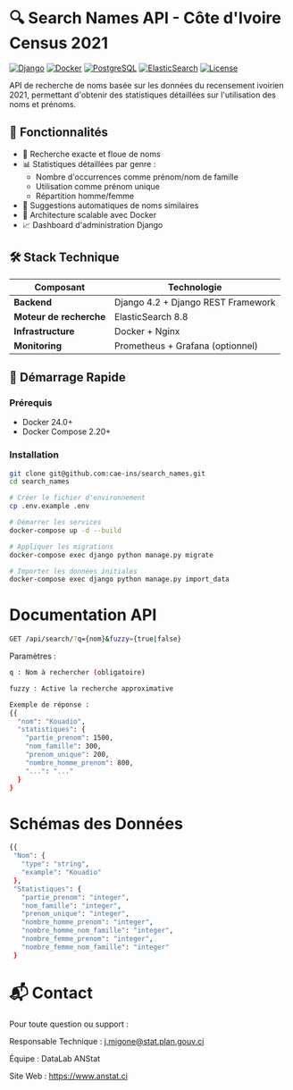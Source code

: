 # 🔍 Search Names API - Côte d'Ivoire Census 2021

[![Django](https://img.shields.io/badge/Django-4.2-brightgreen)](https://www.djangoproject.com/)
[![Docker](https://img.shields.io/badge/Docker-24.0-blue)](https://www.docker.com/)
[![PostgreSQL](https://img.shields.io/badge/PostgreSQL-15-blue)](https://www.postgresql.org/)
[![ElasticSearch](https://img.shields.io/badge/ElasticSearch-8.8-orange)](https://www.elastic.co/)
[![License](https://img.shields.io/badge/License-MIT-green)](LICENSE)

API de recherche de noms basée sur les données du recensement ivoirien 2021, permettant d'obtenir des statistiques détaillées sur l'utilisation des noms et prénoms.

## 🌟 Fonctionnalités

- 🔎 Recherche exacte et floue de noms
- 📊 Statistiques détaillées par genre :
  - Nombre d'occurrences comme prénom/nom de famille
  - Utilisation comme prénom unique
  - Répartition homme/femme
- 🤖 Suggestions automatiques de noms similaires
- 🚀 Architecture scalable avec Docker
- 📈 Dashboard d'administration Django

## 🛠 Stack Technique

| Composant               | Technologie                          |
|-------------------------|--------------------------------------|
| **Backend**             | Django 4.2 + Django REST Framework   |
| **Moteur de recherche** | ElasticSearch 8.8                    |
| **Infrastructure**      | Docker + Nginx                       |
| **Monitoring**          | Prometheus + Grafana (optionnel)     |

## 🚀 Démarrage Rapide

### Prérequis
- Docker 24.0+
- Docker Compose 2.20+

### Installation
```bash
git clone git@github.com:cae-ins/search_names.git
cd search_names

# Créer le fichier d'environnement
cp .env.example .env

# Démarrer les services
docker-compose up -d --build

# Appliquer les migrations
docker-compose exec django python manage.py migrate

# Importer les données initiales
docker-compose exec django python manage.py import_data
```
# Documentation API
```bash
GET /api/search/?q={nom}&fuzzy={true|false}
```
Paramètres :
```bash
q : Nom à rechercher (obligatoire)

fuzzy : Active la recherche approximative
```
```bash
Exemple de réponse :
{{
  "nom": "Kouadio",
  "statistiques": {
    "partie_prenom": 1500,
    "nom_famille": 300,
    "prenom_unique": 200,
    "nombre_homme_prenom": 800,
    "...": "..."
  }
}
```
 # Schémas des Données
 ```bash
{{
  "Nom": {
    "type": "string",
    "example": "Kouadio"
  },
  "Statistiques": {
    "partie_prenom": "integer",
    "nom_famille": "integer",
    "prenom_unique": "integer",
    "nombre_homme_prenom": "integer",
    "nombre_homme_nom_famille": "integer",
    "nombre_femme_prenom": "integer",
    "nombre_femme_nom_famille": "integer"
  }
```

# 📬 Contact
Pour toute question ou support :

Responsable Technique : j.migone@stat.plan.gouv.ci

Équipe : DataLab ANStat

Site Web : https://www.anstat.ci
